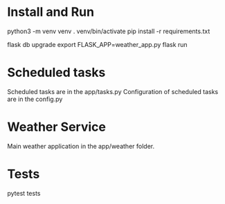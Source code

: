 # Install and Run
python3 -m venv venv
. venv/bin/activate
pip install -r requirements.txt

flask db upgrade
export FLASK_APP=weather_app.py
flask run

# Scheduled tasks
Scheduled tasks are in the app/tasks.py
Configuration of scheduled tasks are in the config.py

# Weather Service
Main weather application in the app/weather folder.

# Tests
pytest tests